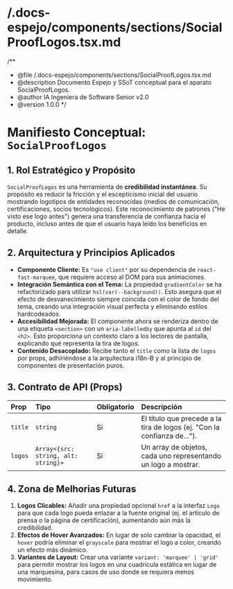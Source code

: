 # /.docs-espejo/components/sections/SocialProofLogos.tsx.md

/**
 * @file /.docs-espejo/components/sections/SocialProofLogos.tsx.md
 * @description Documento Espejo y SSoT conceptual para el aparato SocialProofLogos.
 * @author IA Ingeniera de Software Senior v2.0
 * @version 1.0.0
 */

# Manifiesto Conceptual: `SocialProofLogos`

## 1. Rol Estratégico y Propósito

`SocialProofLogos` es una herramienta de **credibilidad instantánea**. Su propósito es reducir la fricción y el escepticismo inicial del usuario mostrando logotipos de entidades reconocidas (medios de comunicación, certificaciones, socios tecnológicos). Este reconocimiento de patrones ("He visto ese logo antes") genera una transferencia de confianza hacia el producto, incluso antes de que el usuario haya leído los beneficios en detalle.

## 2. Arquitectura y Principios Aplicados

-   **Componente Cliente:** Es `"use client"` por su dependencia de `react-fast-marquee`, que requiere acceso al DOM para sus animaciones.
-   **Integración Semántica con el Tema:** La propiedad `gradientColor` se ha refactorizado para utilizar `hsl(var(--background))`. Esto asegura que el efecto de desvanecimiento siempre coincida con el color de fondo del tema, creando una integración visual perfecta y eliminando estilos hardcodeados.
-   **Accesibilidad Mejorada:** El componente ahora se renderiza dentro de una etiqueta `<section>` con un `aria-labelledby` que apunta al `id` del `<h2>`. Esto proporciona un contexto claro a los lectores de pantalla, explicando qué representa la tira de logos.
-   **Contenido Desacoplado:** Recibe tanto el `title` como la lista de `logos` por props, adhiriéndose a la arquitectura i18n-B y al principio de componentes de presentación puros.

## 3. Contrato de API (Props)

| Prop    | Tipo                                | Obligatorio | Descripción                                                              |
| :------ | :---------------------------------- | :---------- | :----------------------------------------------------------------------- |
| `title` | `string`                            | Sí          | El título que precede a la tira de logos (ej. "Con la confianza de..."). |
| `logos` | `Array<{src: string, alt: string}>` | Sí          | Un array de objetos, cada uno representando un logo a mostrar.           |

## 4. Zona de Melhorias Futuras

1.  **Logos Clicables:** Añadir una propiedad opcional `href` a la interfaz `Logo` para que cada logo pueda enlazar a la fuente original (ej. el artículo de prensa o la página de certificación), aumentando aún más la credibilidad.
2.  **Efectos de Hover Avanzados:** En lugar de solo cambiar la opacidad, el `hover` podría eliminar el `grayscale` para mostrar el logo a color, creando un efecto más dinámico.
3.  **Variantes de Layout:** Crear una variante `variant: 'marquee' | 'grid'` para permitir mostrar los logos en una cuadrícula estática en lugar de una marquesina, para casos de uso donde se requiera menos movimiento.